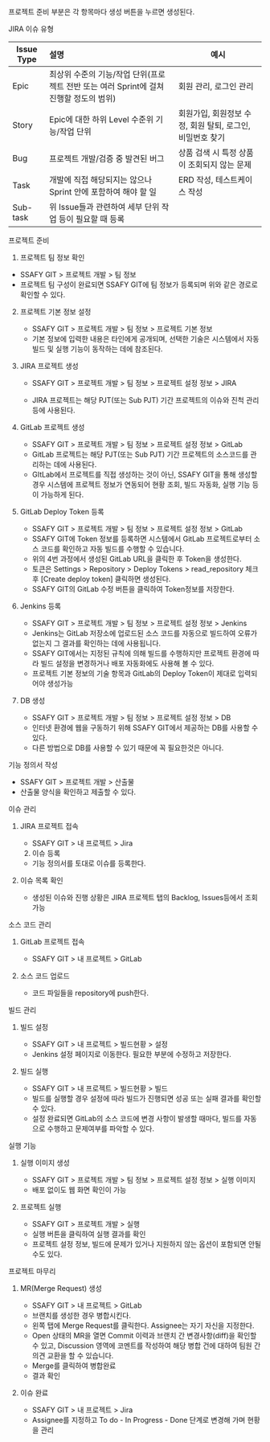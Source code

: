 프로젝트 준비 부분은 각 항목마다 생성 버튼을 누르면 생성된다.



JIRA 이슈 유형

| Issue Type | 설명                                                         | 예시                                                      |
| ---------- | :----------------------------------------------------------- | --------------------------------------------------------- |
| Epic       | 최상위 수준의 기능/작업 단위(프로젝트 전반 또는 여러 Sprint에 걸쳐 진행할 정도의 범위) | 회원 관리, 로그인 관리                                    |
| Story      | Epic에 대한 하위 Level 수준위 기능/작업 단위                 | 회원가입, 회원정보 수정, 회원 탈퇴, 로그인, 비밀번호 찾기 |
| Bug        | 프로젝트 개발/검증 중 발견된 버그                            | 상품 검색 시 특정 상품이 조회되지 않는 문제               |
| Task       | 개발에 직접 해당되지는 않으나 Sprint 안에 포함하여 해야 할 일 | ERD 작성, 테스트케이스 작성                               |
| Sub-task   | 위 Issue들과 관련하여 세부 단위 작업 등이 필요할 때 등록     |                                                           |

프로젝트 준비

1. 프로젝트 팀 정보 확인

- SSAFY GIT > 프로젝트 개발 > 팀 정보
- 프로젝트 팀 구성이 완료되면 SSAFY GIT에 팀 정보가 등록되며 위와 같은 경로로 확인할 수 있다.



 2. 프로젝트 기본 정보 설정

    - SSAFY GIT > 프로젝트 개발 > 팀 정보 > 프로젝트 기본 정보
    - 기본 정보에 입력한 내용은 타인에게 공개되며, 선택한 기술은 시스템에서 자동 빌드 및 실행 기능이 동작하는 데에 참조된다.

    

 3. JIRA 프로젝트 생성

    - SSAFY GIT > 프로젝트 개발 > 팀 정보 > 프로젝트 설정 정보 > JIRA

    - JIRA 프로젝트는 해당 PJT(또는 Sub PJT) 기간 프로젝트의 이슈와 진척 관리 등에 사용된다.

      

 4. GitLab 프로젝트 생성

    - SSAFY GIT > 프로젝트 개발 > 팀 정보 > 프로젝트 설정 정보 > GitLab
    - GitLab 프로젝트는 해당 PJT(또는 Sub PJT) 기간 프로젝트의 소스코드를 관리하는 데에 사용된다.
    - GItLab에서 프로젝트를 직접 생성하는 것이 아닌, SSAFY GIT을 통해 생성할 경우 시스템에 프로젝트 정보가 연동되어 현황 조회, 빌드 자동화, 실행 기능 등이 가능하게 된다.



5. GitLab Deploy Token 등록
   - SSAFY GIT > 프로젝트 개발 > 팀 정보 > 프로젝트 설정 정보 > GitLab
   - SSAFY GIT에 Token 정보를 등록하면 시스템에서 GitLab 프로젝트로부터 소스 코드를 확인하고 자동 빌드를 수행할 수 있습니다.
   - 위의 4번 과정에서 생성된 GitLab URL을 클릭한 후 Token을 생성한다.
   - 토큰은 Settings > Repository > Deploy Tokens > read_repository 체크 후 [Create deploy token] 클릭하면 생성된다.
   - SSAFY GIT의 GitLab 수정 버튼을 클릭하여 Token정보를 저장한다.



6. Jenkins 등록
   - SSAFY GIT > 프로젝트 개발 > 팀 정보 > 프로젝트 설정 정보 > Jenkins
   - Jenkins는 GitLab 저장소에 업로드된 소스 코드를 자동으로 빌드하여 오류가 없는지 그 결과를 확인하는 데에 사용됩니다. 
   - SSAFY GIT에서는 지정된 규칙에 의해 빌드를 수행하지만 프로젝트 환경에 따라 빌드 설정을 변경하거나 배포 자동화에도 사용해 볼 수 있다.
   - 프로젝트 기본 정보의 기술 항목과 GitLab의 Deploy Token이 제대로 입력되어야 생성가능



7. DB 생성
   - SSAFY GIT > 프로젝트 개발 > 팀 정보 > 프로젝트 설정 정보 > DB
   - 인터넷 환경에 웹을 구동하기 위해 SSAFY GIT에서 제공하는 DB를 사용할 수 있다.
   - 다른 방법으로 DB를 사용할 수 있기 때문에 꼭 필요한것은 아니다.



기능 정의서 작성

- SSAFY GIT > 프로젝트 개발 > 산출물
- 산출물 양식을 확인하고 제출할 수 있다.



이슈 관리

1. JIRA 프로젝트 접속
   - SSAFY GIT > 내 프로젝트 > Jira



 	2. 이슈 등록
     - 기능 정의서를 토대로 이슈를 등록한다.



3. 이슈 목록 확인
   - 생성된 이슈와 진행 상황은 JIRA 프로젝트 탭의 Backlog, Issues등에서 조회가능



소스 코드 관리

1. GitLab 프로젝트 접속
   - SSAFY GIT > 내 프로젝트 > GitLab



2. 소스 코드 업로드
   - 코드 파일들을 repository에 push한다.



빌드 관리

1. 빌드 설정
   - SSAFY GIT > 내 프로젝트 > 빌드현황 > 설정
   - Jenkins 설정 페이지로 이동한다. 필요한 부분에 수정하고 저장한다.



2. 빌드 실행
   - SSAFY GIT > 내 프로젝트 > 빌드현황 > 빌드
   - 빌드를 실행할 경우 설정에 따라 빌드가 진행되면 성공 또는 실패 결과를 확인할 수 있다.
   - 설정 완료되면 GitLab의 소스 코드에 변경 사항이 발생할 때마다, 빌드를 자동으로 수행하고 문제여부를 파악할 수 있다.



실행 기능

1. 실행 이미지 생성
   - SSAFY GIT > 프로젝트 개발 > 팀 정보 > 프로젝트 설정 정보 > 실행 이미지
   - 배포 없이도 웹 화면 확인이 가능



2. 프로젝트 실행
   - SSAFY GIT > 프로젝트 개발 > 실행
   - 실행 버튼을 클릭하여 실행 결과를 확인
   - 프로젝트 설정 정보, 빌드에 문제가 있거나 지원하지 않는 옵션이 포함되면 안될수도 있다.



프로젝트 마무리

1. MR(Merge Request) 생성
   - SSAFY GIT > 내 프로젝트 > GitLab
   - 브랜치를 생성한 경우 병합시킨다. 
   - 왼쪽 탭에 Merge Request를 클릭한다. Assignee는 자기 자신을 지정한다.
   - Open 상태의 MR을 열면 Commit 이력과 브랜치 간 변경사항(diff)을 확인할 수 있고, Discussion 영역에 코멘트를 작성하여 해당 병합 건에 대하여 팀원 간 의견 교환을 할 수 있습니다.
   - Merge를 클릭하여 병합완료
   - 결과 확인



2. 이슈 완료
   - SSAFY GIT > 내 프로젝트 > Jira
   - Assignee를 지정하고 To do - In Progress - Done 단계로 변경해 가며 현황을 관리